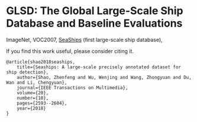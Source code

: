 # GLSD: The Global Large-Scale Ship Database and Baseline Evaluations



ImageNet, VOC2007, [SeaShips](http://www.lmars.whu.edu.cn/prof_web/shaozhenfeng/datasets/SeaShips(7000).zip) (first large-scale ship database), 


If you find this work useful, please consider citing it.
```
@article{shao2018seaships,
	title={Seaships: A large-scale precisely annotated dataset for ship detection},
	author={Shao, Zhenfeng and Wu, Wenjing and Wang, Zhongyuan and Du, Wan and Li, Chengyuan},
	journal={IEEE Transactions on Multimedia},
	volume={20},
	number={10},
	pages={2593--2604},
	year={2018}
}
```
